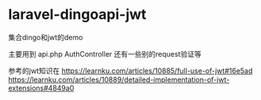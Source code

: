 # laravel-dingoapi-jwt
集合dingo和jwt的demo


主要用到 api.php AuthController 还有一些别的request验证等

参考的jwt知识在
https://learnku.com/articles/10885/full-use-of-jwt#16e5ad
https://learnku.com/articles/10889/detailed-implementation-of-jwt-extensions#4849a0

